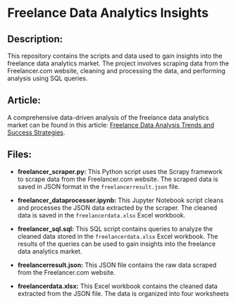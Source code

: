 # Freelance Data Analytics Insights

## Description:

This repository contains the scripts and data used to gain insights into the freelance data analytics market. The project involves scraping data from the Freelancer.com website, cleaning and processing the data, and performing analysis using SQL queries.

## Article:

A comprehensive data-driven analysis of the freelance data analytics market can be found in this article: [Freelance Data Analysis Trends and Success Strategies](https://medium.com/@thedataisaac/freelance-data-analysis-trends-and-success-strategies-71c4a575de24).

## Files:

* **freelancer_scraper.py:** This Python script uses the Scrapy framework to scrape data from the Freelancer.com website. The scraped data is saved in JSON format in the `freelancerresult.json` file.

* **freelancer_dataprocesser.ipynb:** This Jupyter Notebook script cleans and processes the JSON data extracted by the scraper. The cleaned data is saved in the `freelancerdata.xlsx` Excel workbook.

* **freelancer_sql.sql:** This SQL script contains queries to analyze the cleaned data stored in the `freelancerdata.xlsx` Excel workbook. The results of the queries can be used to gain insights into the freelance data analytics market.

* **freelancerresult.json:** This JSON file contains the raw data scraped from the Freelancer.com website.

* **freelancerdata.xlsx:** This Excel workbook contains the cleaned data extracted from the JSON file. The data is organized into four worksheets
